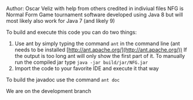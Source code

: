 Author: Oscar Veliz with help from others credited in indiviual files
NFG is Normal Form Game tournament software developed using Java 8 but will most likely also work for Java 7 (and likely 9)

To build and execute this code you can do two things:
1. Use ant by simply typing the command `ant` in the command line (ant needs to be installed [http://ant.apache.org/](http://ant.apache.org/))
	If the output is too long ant will only show the first part of it.
	To manually run the compiled jar type `java -jar build/jar/NFG.jar`
2. Import the code to your favorite IDE and execute it that way

To build the javadoc use the command `ant doc`

We are on the development branch
